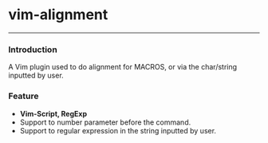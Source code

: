 # vim-alignment
---

### Introduction
A Vim plugin used to do alignment for MACROS, or via the char/string inputted by user.

### Feature
+ **Vim-Script, RegExp**
+ Support to number parameter before the command.
+ Support to regular expression in the string inputted by user.
    
